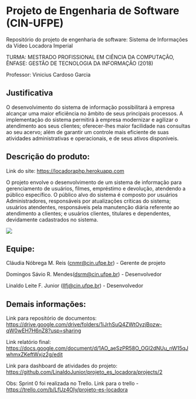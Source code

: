 # Projeto de Engenharia de Software (CIN-UFPE)
Repositório do projeto de engenharia de software: Sistema de Informações da Vídeo Locadora Imperial

TURMA: MESTRADO PROFISSIONAL EM CIÊNCIA DA COMPUTAÇÃO, ÊNFASE: GESTÃO DE TECNOLOGIA DA INFORMAÇÃO (2018)

Professor: Vinicius Cardoso Garcia

## Justificativa

O desenvolvimento do sistema de informação possibilitará à empresa alcançar uma
maior eficiência no âmbito de seus principais processos. A implementação do sistema
permitirá à empresa modernizar e agilizar o atendimento aos seus clientes; oferecer-lhes
maior facilidade nas consultas ao seu acervo; além de garantir um controle mais eficiente
de suas atividades administrativas e operacionais, e de seus ativos disponíveis.

## Descrição do produto:

Link do site: https://locadoraphp.herokuapp.com

O projeto envolve o desenvolvimento de um sistema de informação para
gerenciamento de usuários, filmes, empréstimo e devolução, atendendo a público
específico. O público alvo do sistema é composto por usuários
Administradores, responsáveis por atualizações críticas do sistema; usuários atendentes,
responsáveis pela manutenção diária referente ao atendimento a clientes; e usuários
clientes, titulares e dependentes, devidamente cadastrados no sistema.

![](http://i67.tinypic.com/30ldw93.png)

## Equipe:

Cláudia Nóbrega M. Reis (cnmr@cin.ufpe.br) - Gerente de projeto

Domingos Sávio R. Mendes(dsrm@cin.ufpe.br) - Desenvolvedor

Linaldo Leite F. Junior (llfj@cin.ufpe.br) - Desenvolvedor


## Demais informações:

Link para repositório de documentos: https://drive.google.com/drive/folders/1iJrhSuQ4ZWtOyzjBozw-qW0wEH7H6nZ8?usp=sharing

Link relatório final: https://docs.google.com/document/d/1AO_aeSzPR58O_OGl2dNUu_nW15qJwhmxZKeftWxjz2g/edit

Link para dashboard de atividades do projeto: https://github.com/LinaldoJunior/projeto_es_locadora/projects/2


Obs:
Sprint 0 foi realizada no Trello.
Link para o trello - https://trello.com/b/LfUz4OIy/projeto-es-locadora
